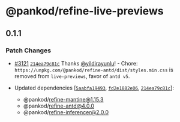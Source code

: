 # @pankod/refine-live-previews

## 0.1.1

### Patch Changes

-   [#3121](https://github.com/refinedev/refine/pull/3121) [`214ea79c81c`](https://github.com/refinedev/refine/commit/214ea79c81c2f21573f999083612d30256be76a9) Thanks [@yildirayunlu](https://github.com/yildirayunlu)! - Chore: `https://unpkg.com/@pankod/refine-antd/dist/styles.min.css` is removed from `live-previews`, favor of `antd v5`.

-   Updated dependencies [[`5aabfa19493`](https://github.com/refinedev/refine/commit/5aabfa1949374850f0f352acf842fafb01adcdcb), [`fd2e1882e06`](https://github.com/refinedev/refine/commit/fd2e1882e060135674f53350f2fe1d22347543d7), [`214ea79c81c`](https://github.com/refinedev/refine/commit/214ea79c81c2f21573f999083612d30256be76a9)]:
    -   @pankod/refine-mantine@1.15.3
    -   @pankod/refine-antd@4.0.0
    -   @pankod/refine-inferencer@2.0.0
